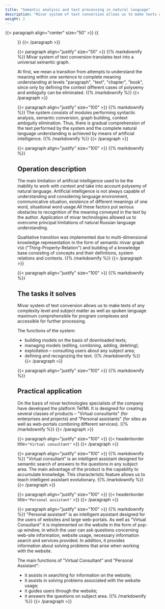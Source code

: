```yaml
---
title: "Semantic analysis and text processing in natural language"
description: "Mivar system of text conversion allows us to make texts of any complexity level and subject matter as well as spoken language maximum comprehensible for program complexes and accessible for further processing."
weight: 2
---
```


{{< paragraph align="center" size="50" >}}
{{<figure url="/media/robots/pic3.jpg">}}
{{< /paragraph >}}

{{< paragraph align="justify" size="50" >}}
{{% markdownify %}}
Mivar system of text conversion translates text into a universal semantic graph.

At first, we mean a transition from attempts to understand the meaning within one sentence to complete meaning understanding at levels "paragraph", "text", "chapter", "book", since only by defining the context different cases of polysemy and ambiguity can be eliminated.
{{% /markdownify %}}
{{< /paragraph >}}

{{< paragraph align="justify" size="100" >}}
{{% markdownify %}}
The system consists of modules performing syntactic analysis, semantic conversion, graph building, context ambiguity elimination. Thus, there is gradual comprehension of the text performed by the system and the complete natural language understanding is achieved by means of artificial intelligence.
{{% /markdownify %}}
{{< /paragraph >}}

{{< paragraph align="justify" size="100" >}}
{{% markdownify %}}
## Operation description

The main limitation of artificial intelligence used to be the inability to work with context and take into account polysemy of natural language. Artificial intelligence is not always capable of understanding and considering language environment, communicative situation, existence of different meanings of one word, situational word usage.All these factors put serious obstacles to recognition of the meaning conveyed in the text by the author. Application of mivar technologies allowed us to overcome principal limitations of natural Russian language understanding.

Qualitative transition was implemented due to multi-dimensional knowledge representation in the form of semantic mivar graph `VSO` ("Thing-Property-Relation") and building of a knowledge base consisting of concepts and their definitions, system relations and contexts.
{{% /markdownify %}}
{{< /paragraph >}}

{{< paragraph align="justify" size="100" >}}
{{% markdownify %}}
## The tasks it solves

Mivar system of text conversion allows us to make texts of any complexity level and subject matter as well as spoken language maximum comprehensible for program complexes and accessible for further processing.

The functions of the system:

- building models on the basis of downloaded texts;
- managing models (editing, combining, adding, deleting);
- exploitation – consulting users about any subject area;
- defining and recognizing the text.
{{% /markdownify %}}
{{< /paragraph >}}

{{< paragraph align="justify" size="100" >}}
{{% markdownify %}}
## Practical application

On the basis of mivar technologies specialists of the company have developed the platform Tel!Mi. It is designed for creating several classes of products – "Virtual consultants" (for enterprises and projects) and "Personal assistants" (for sites as well as web-portals combining different services).
{{% /markdownify %}}
{{< /paragraph >}}

{{< paragraph align="justify" size="100" >}}
{{< headerborder title=`"Virtual consultant"` >}}
{{< /paragraph >}}

{{< paragraph align="justify" size="100" >}}
{{% markdownify %}}
"Virtual consultant" is an intelligent assistant designed for semantic search of answers to the questions in any subject area. The main advantage of the product is the capability to accumulate knowledge. This characteristic feature allows us to teach intelligent assistant evolutionary.
{{% /markdownify %}}
{{< /paragraph >}}

{{< paragraph align="justify" size="100" >}}
{{< headerborder title=`"Personal assistant"` >}}
{{< /paragraph >}}

{{< paragraph align="justify" size="100" >}}
{{% markdownify %}}
"Personal assistant" is an intelligent assistant designed for the users of websites and large web-portals. As well as "Virtual Consultant" it is implemented on the website in the form of pop-up window, in which the user can ask questions concerning web-site information, website usage, necessary information search and services provided. In addition, it provides information about solving problems that arise when working with the website.

The main functions of "Virtual Consultant" and "Personal Assistant":

- it assists in searching for information on the website;
- it assists in solving problems associated with the website usage;
- it guides users through the website;
- it answers the questions on subject area.
{{% /markdownify %}}
{{< /paragraph >}}
